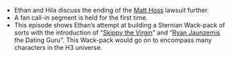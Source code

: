 * Ethan and Hila discuss the ending of the [Matt Hoss](/people/mhosseinzadeh) lawsuit further.
* A fan call-in segment is held for the first time.
* This episode shows Ethan’s attempt at building a Sternian Wack-pack of sorts with the introduction of “[Skippy the Virgin](sjessop)” and “[Ryan Jaunzemis](/people/rjaunzemis) the Dating Guru”. This Wack-pack would go on to encompass many characters in the H3 universe.
